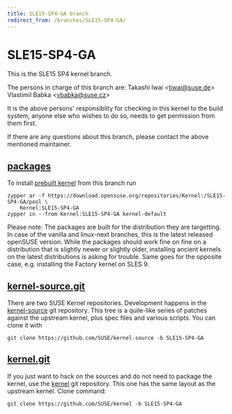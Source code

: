 ```yaml
---
title: SLE15-SP4-GA branch
redirect_from: /branches/SLE15-SP4-GA/
---
```

# SLE15-SP4-GA
This is the SLE15 SP4 kernel branch.

The persons in charge of this branch are:
Takashi Iwai <[tiwai@suse.de](mailto:tiwai@suse.de?subject=SLE15-SP4-GA%20branch)>
Vlastimil Babka <[vbabka@suse.cz](mailto:vbabka@suse.cz?subject=SLE15-SP4-GA%20branch)>

It is the above persons' responsiblity for checking in this kernel to
the build system, anyone else who wishes to do so, needs to get
permission from them first.

If there are any questions about this branch, please contact the above
mentioned maintainer.


## [packages](https://download.opensuse.org/repositories/Kernel:/SLE15-SP4-GA)
To install
[prebuilt kernel](https://download.opensuse.org/repositories/Kernel:/SLE15-SP4-GA)
from this branch run

```
zypper ar -f https://download.opensuse.org/repositories/Kernel:/SLE15-SP4-GA/pool \
    Kernel:SLE15-SP4-GA
zypper in --from Kernel:SLE15-SP4-GA kernel-default
```

Please note: The packages are built for the distribution they are
targetting. In case of the vanilla and linux-next branches, this is the
latest released openSUSE version. While the packages should work fine on
fine on a distribution that is slightly newer or slightly older,
installing ancient kernels on the latest distributions is asking for
trouble. Same goes for the opposite case, e.g. installing the Factory
kernel on SLES 9.

## [kernel-source.git](https://github.com/SUSE/kernel-source/tree/SLE15-SP4-GA)
There are two SUSE Kernel repositories. Development happens in the
[kernel-source](https://github.com/SUSE/kernel-source/tree/SLE15-SP4-GA)
git repository. This tree is a quile-like series of patches against the
upstream kernel, plus spec files and various scripts. You can clone it
with

```
git clone https://github.com/SUSE/kernel-source -b SLE15-SP4-GA
```

## [kernel.git](https://github.com/SUSE/kernel/tree/SLE15-SP4-GA)
If you just want to hack on the sources and do not need to package the
kernel, use the [kernel](https://github.com/SUSE/kernel/tree/SLE15-SP4-GA)
git repository. This one has the same layout as the upstream kernel. Clone
command:

```
git clone https://github.com/SUSE/kernel -b SLE15-SP4-GA
```


